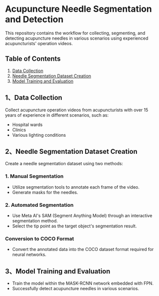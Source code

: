 # Acupuncture Needle Segmentation and Detection

This repository contains the workflow for collecting, segmenting, and detecting acupuncture needles in various scenarios using experienced acupuncturists' operation videos.

## Table of Contents

1. [Data Collection](#data-collection)
2. [Needle Segmentation Dataset Creation](#needle-segmentation-dataset-creation)
3. [Model Training and Evaluation](#model-training-and-evaluation)

## 1、Data Collection

Collect acupuncture operation videos from acupuncturists with over 15 years of experience in different scenarios, such as:
- Hospital wards
- Clinics
- Various lighting conditions

## 2、Needle Segmentation Dataset Creation

Create a needle segmentation dataset using two methods:

### 1. Manual Segmentation
- Utilize segmentation tools to annotate each frame of the video.
- Generate masks for the needles.

### 2. Automated Segmentation
- Use Meta AI's SAM (Segment Anything Model) through an interactive segmentation method.
- Select the tip point as the target object's segmentation result.

### Conversion to COCO Format
- Convert the annotated data into the COCO dataset format required for neural networks.

## 3、Model Training and Evaluation
- Train the model within the MASK-RCNN network embedded with FPN.
- Successfully detect acupuncture needles in various scenarios.

